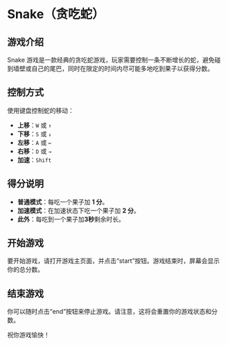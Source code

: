# Snake（贪吃蛇）

## 游戏介绍
Snake 游戏是一款经典的贪吃蛇游戏，玩家需要控制一条不断增长的蛇，避免碰到墙壁或自己的尾巴，同时在限定的时间内尽可能多地吃到果子以获得分数。

## 控制方式
使用键盘控制蛇的移动：
- **上移**：`W` 或 `↑`
- **下移**：`S` 或 `↓`
- **左移**：`A` 或 `←`
- **右移**：`D` 或 `→`
- **加速**：`Shift`

## 得分说明
- **普通模式**：每吃一个果子加 **1 分**。
- **加速模式**：在加速状态下吃一个果子加 **2 分**。
- **此外**：每吃到一个果子加**3秒**剩余时长。

## 开始游戏
要开始游戏，请打开游戏主页面，并点击“start”按钮。游戏结束时，屏幕会显示你的总分数。

## 结束游戏
你可以随时点击“end”按钮来停止游戏。请注意，这将会重置你的游戏状态和分数。

祝你游戏愉快！
